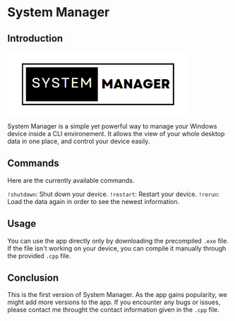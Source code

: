 # System Manager

## Introduction

![System Manager Logo](Logo.PNG)

System Manager is a simple yet powerful way to manage your Windows device inside a CLI environement. It allows the view of your whole desktop data in one place, and control your device easily.

## Commands

Here are the currently available commands.

`!shutdown`: Shut down your device.
`!restart`: Restart your device.
`!rerun`: Load the data again in order to see the newest information.

## Usage

You can use the app directly only by downloading the precompiled `.exe` file. If the file isn't working on your device, you can compile it manually through the provided `.cpp` file.

## Conclusion

This is the first version of System Manager. As the app gains popularity, we might add more versions to the app. If you encounter any bugs or issues, please contact me throught the contact information given in the `.cpp` file.
